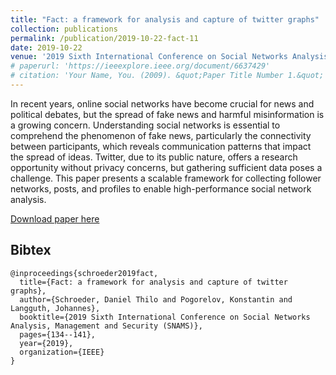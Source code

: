 ```yaml
---
title: "Fact: a framework for analysis and capture of twitter graphs"
collection: publications
permalink: /publication/2019-10-22-fact-11
date: 2019-10-22
venue: '2019 Sixth International Conference on Social Networks Analysis, Management and Security (SNAMS)'
# paperurl: 'https://ieeexplore.ieee.org/document/6637429'
# citation: 'Your Name, You. (2009). &quot;Paper Title Number 1.&quot; <i>Journal 1</i>. 1(1).'
---
```

In recent years, online social networks have become crucial for news and political debates, but the spread of fake news and harmful misinformation is a growing concern. Understanding social networks is essential to comprehend the phenomenon of fake news, particularly the connectivity between participants, which reveals communication patterns that impact the spread of ideas. Twitter, due to its public nature, offers a research opportunity without privacy concerns, but gathering sufficient data poses a challenge. This paper presents a scalable framework for collecting follower networks, posts, and profiles to enable high-performance social network analysis.

[Download paper here](https://www.researchgate.net/publication/337194751_FACT_a_Framework_for_Analysis_and_Capture_of_Twitter_Graphs)

## Bibtex

```
@inproceedings{schroeder2019fact,
  title={Fact: a framework for analysis and capture of twitter graphs},
  author={Schroeder, Daniel Thilo and Pogorelov, Konstantin and Langguth, Johannes},
  booktitle={2019 Sixth International Conference on Social Networks Analysis, Management and Security (SNAMS)},
  pages={134--141},
  year={2019},
  organization={IEEE}
}
```